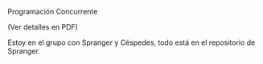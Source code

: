 Programación Concurrente

(Ver detalles en PDF)

Estoy en el grupo con Spranger y Céspedes, todo está en el repositorio de Spranger.
